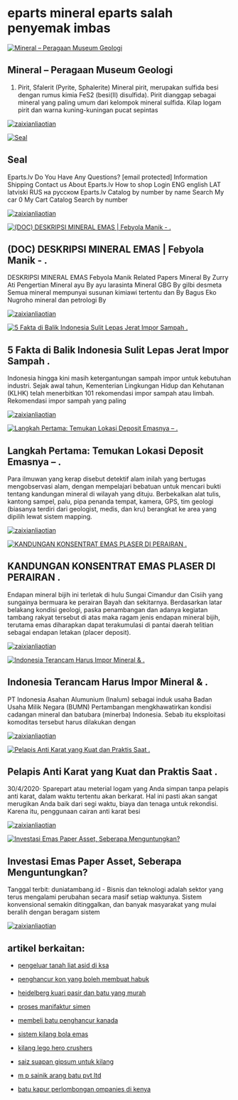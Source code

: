 # eparts mineral eparts salah penyemak imbas
<a href="https://mnn.zoosnet.net/LR/Chatpre.aspx?id=MNN94995150&p=https://topgrinding.com/" target="_blank">![Mineral – Peragaan Museum Geologi](https://github.com/technlg/images/blob/main/47.jpg)</a>
## Mineral – Peragaan Museum Geologi
1. Pirit, Sfalerit (Pyrite, Sphalerite) Mineral pirit, merupakan sulfida besi dengan rumus kimia FeS2 (besi(II) disulfida). Pirit dianggap sebagai mineral yang paling umum dari kelompok mineral sulfida. Kilap logam pirit dan warna kuning-kuningan pucat sepintas 
<a href="https://mnn.zoosnet.net/LR/Chatpre.aspx?id=MNN94995150&p=https://topgrinding.com/" target="_blank"><img src="https://github.com/technlg/images/raw/main/chat11.jpg" alt="zaixianliaotian"/></a><a href="//whatsapp.shibangsoft.com/WhatsApp.php" ><img src="https://github.com/technlg/images/raw/main/chat11.png" alt=""></a>
<a href="https://mnn.zoosnet.net/LR/Chatpre.aspx?id=MNN94995150&p=https://topgrinding.com/" target="_blank">![Seal](https://github.com/technlg/images/blob/main/39.jpg)</a>
## Seal
Eparts.lv Do You Have Any Questions? [email protected] Information Shipping Contact us About Eparts.lv How to shop Login ENG english LAT latviski RUS на русском Eparts.lv Catalog by number by name Search My car 0 My Cart Catalog Search by number 
<a href="https://mnn.zoosnet.net/LR/Chatpre.aspx?id=MNN94995150&p=https://topgrinding.com/" target="_blank"><img src="https://github.com/technlg/images/raw/main/chat11.jpg" alt="zaixianliaotian"/></a><a href="//whatsapp.shibangsoft.com/WhatsApp.php" ><img src="https://github.com/technlg/images/raw/main/chat11.png" alt=""></a>
<a href="https://mnn.zoosnet.net/LR/Chatpre.aspx?id=MNN94995150&p=https://topgrinding.com/" target="_blank">![(DOC) DESKRIPSI MINERAL EMAS | Febyola Manik - .](https://github.com/technlg/images/blob/main/56.jpg)</a>
## (DOC) DESKRIPSI MINERAL EMAS | Febyola Manik - .
DESKRIPSI MINERAL EMAS Febyola Manik Related Papers Mineral By Zurry Ati Pengertian Mineral ayu By ayu larasinta Mineral GBG By gilbi desmeta Semua mineral mempunyai susunan kimiawi tertentu dan By Bagus Eko Nugroho mineral dan petrologi By 
<a href="https://mnn.zoosnet.net/LR/Chatpre.aspx?id=MNN94995150&p=https://topgrinding.com/" target="_blank"><img src="https://github.com/technlg/images/raw/main/chat11.jpg" alt="zaixianliaotian"/></a><a href="//whatsapp.shibangsoft.com/WhatsApp.php" ><img src="https://github.com/technlg/images/raw/main/chat11.png" alt=""></a>
<a href="https://mnn.zoosnet.net/LR/Chatpre.aspx?id=MNN94995150&p=https://topgrinding.com/" target="_blank">![5 Fakta di Balik Indonesia Sulit Lepas Jerat Impor Sampah .](https://github.com/technlg/images/blob/main/5.jpg)</a>
## 5 Fakta di Balik Indonesia Sulit Lepas Jerat Impor Sampah .
Indonesia hingga kini masih ketergantungan sampah impor untuk kebutuhan industri. Sejak awal tahun, Kementerian Lingkungan Hidup dan Kehutanan (KLHK) telah menerbitkan 101 rekomendasi impor sampah atau limbah. Rekomendasi impor sampah yang paling
<a href="https://mnn.zoosnet.net/LR/Chatpre.aspx?id=MNN94995150&p=https://topgrinding.com/" target="_blank"><img src="https://github.com/technlg/images/raw/main/chat11.jpg" alt="zaixianliaotian"/></a><a href="//whatsapp.shibangsoft.com/WhatsApp.php" ><img src="https://github.com/technlg/images/raw/main/chat11.png" alt=""></a>
<a href="https://mnn.zoosnet.net/LR/Chatpre.aspx?id=MNN94995150&p=https://topgrinding.com/" target="_blank">![Langkah Pertama: Temukan Lokasi Deposit Emasnya – .](https://github.com/technlg/images/blob/main/10.jpg)</a>
## Langkah Pertama: Temukan Lokasi Deposit Emasnya – .
Para ilmuwan yang kerap disebut detektif alam inilah yang bertugas mengobservasi alam, dengan mempelajari bebatuan untuk mencari bukti tentang kandungan mineral di wilayah yang dituju. Berbekalkan alat tulis, kantong sampel, palu, pipa penanda tempat, kamera, GPS, tim geologi (biasanya terdiri dari geologist, medis, dan kru) berangkat ke area yang dipilih lewat sistem mapping.
<a href="https://mnn.zoosnet.net/LR/Chatpre.aspx?id=MNN94995150&p=https://topgrinding.com/" target="_blank"><img src="https://github.com/technlg/images/raw/main/chat11.jpg" alt="zaixianliaotian"/></a><a href="//whatsapp.shibangsoft.com/WhatsApp.php" ><img src="https://github.com/technlg/images/raw/main/chat11.png" alt=""></a>
<a href="https://mnn.zoosnet.net/LR/Chatpre.aspx?id=MNN94995150&p=https://topgrinding.com/" target="_blank">![KANDUNGAN KONSENTRAT EMAS PLASER DI PERAIRAN .](https://github.com/technlg/images/blob/main/55.jpg)</a>
## KANDUNGAN KONSENTRAT EMAS PLASER DI PERAIRAN .
Endapan mineral bijih ini terletak di hulu Sungai Cimandur dan Cisiih yang sungainya bermuara ke perairan Bayah dan sekitarnya. Berdasarkan latar belakang kondisi geologi, paska penambangan dan adanya kegiatan tambang rakyat tersebut di atas maka ragam jenis endapan mineral bijih, terutama emas diharapkan dapat terakumulasi di pantai daerah telitian sebagai endapan letakan (placer deposit).
<a href="https://mnn.zoosnet.net/LR/Chatpre.aspx?id=MNN94995150&p=https://topgrinding.com/" target="_blank"><img src="https://github.com/technlg/images/raw/main/chat11.jpg" alt="zaixianliaotian"/></a><a href="//whatsapp.shibangsoft.com/WhatsApp.php" ><img src="https://github.com/technlg/images/raw/main/chat11.png" alt=""></a>
<a href="https://mnn.zoosnet.net/LR/Chatpre.aspx?id=MNN94995150&p=https://topgrinding.com/" target="_blank">![Indonesia Terancam Harus Impor Mineral &amp; .](https://github.com/technlg/images/blob/main/6.jpg)</a>
## Indonesia Terancam Harus Impor Mineral &amp; .
PT Indonesia Asahan Alumunium (Inalum) sebagai induk usaha Badan Usaha Milik Negara (BUMN) Pertambangan mengkhawatirkan kondisi cadangan mineral dan batubara (minerba) Indonesia. Sebab itu eksploitasi komoditas tersebut harus dilakukan dengan
<a href="https://mnn.zoosnet.net/LR/Chatpre.aspx?id=MNN94995150&p=https://topgrinding.com/" target="_blank"><img src="https://github.com/technlg/images/raw/main/chat11.jpg" alt="zaixianliaotian"/></a><a href="//whatsapp.shibangsoft.com/WhatsApp.php" ><img src="https://github.com/technlg/images/raw/main/chat11.png" alt=""></a>
<a href="https://mnn.zoosnet.net/LR/Chatpre.aspx?id=MNN94995150&p=https://topgrinding.com/" target="_blank">![Pelapis Anti Karat yang Kuat dan Praktis Saat .](https://github.com/technlg/images/blob/main/22.jpg)</a>
## Pelapis Anti Karat yang Kuat dan Praktis Saat .
30/4/2020· Sparepart atau meterial logam yang Anda simpan tanpa pelapis anti karat, dalam waktu tertentu akan berkarat. Hal ini pasti akan sangat merugikan Anda baik dari segi waktu, biaya dan tenaga untuk rekondisi. Karena itu, penggunaan cairan anti karat besi 
<a href="https://mnn.zoosnet.net/LR/Chatpre.aspx?id=MNN94995150&p=https://topgrinding.com/" target="_blank"><img src="https://github.com/technlg/images/raw/main/chat11.jpg" alt="zaixianliaotian"/></a><a href="//whatsapp.shibangsoft.com/WhatsApp.php" ><img src="https://github.com/technlg/images/raw/main/chat11.png" alt=""></a>
<a href="https://mnn.zoosnet.net/LR/Chatpre.aspx?id=MNN94995150&p=https://topgrinding.com/" target="_blank">![Investasi Emas Paper Asset, Seberapa Menguntungkan?](https://github.com/technlg/images/blob/main/47.jpg)</a>
## Investasi Emas Paper Asset, Seberapa Menguntungkan?
Tanggal terbit: duniatambang.id - Bisnis dan teknologi adalah sektor yang terus mengalami perubahan secara masif setiap waktunya. Sistem konvensional semakin ditinggalkan, dan banyak masyarakat yang mulai beralih dengan beragam sistem
<a href="https://mnn.zoosnet.net/LR/Chatpre.aspx?id=MNN94995150&p=https://topgrinding.com/" target="_blank"><img src="https://github.com/technlg/images/raw/main/chat11.jpg" alt="zaixianliaotian"/></a><a href="//whatsapp.shibangsoft.com/WhatsApp.php" ><img src="https://github.com/technlg/images/raw/main/chat11.png" alt=""></a>
## artikel berkaitan:
* [pengeluar tanah liat asid di ksa](pengeluar%20tanah%20liat%20asid%20di%20ksa.md)
* [penghancur kon yang boleh membuat habuk](penghancur%20kon%20yang%20boleh%20membuat%20habuk.md)
* [heidelberg kuari pasir dan batu yang murah](heidelberg%20kuari%20pasir%20dan%20batu%20yang%20murah.md)
* [proses manifaktur simen](proses%20manifaktur%20simen.md)
* [membeli batu penghancur kanada](membeli%20batu%20penghancur%20kanada.md)
* [sistem kilang bola emas](sistem%20kilang%20bola%20emas.md)
* [kilang lego hero crushers](kilang%20lego%20hero%20crushers.md)
* [saiz suapan gipsum untuk kilang](saiz%20suapan%20gipsum%20untuk%20kilang.md)
* [m p sainik arang batu pvt ltd](m%20p%20sainik%20arang%20batu%20pvt%20ltd.md)
* [batu kapur perlombongan ompanies di kenya](batu%20kapur%20perlombongan%20ompanies%20di%20kenya.md)
